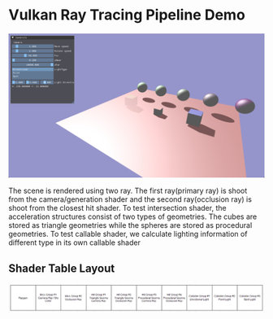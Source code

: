 # Vulkan Ray Tracing Pipeline Demo
![finalResult](docs/Images/final_result.png)

The scene is rendered using two ray. The first ray(primary ray) is shoot from the camera/generation shader and the second ray(occlusion ray) is shoot from the closest hit shader.
To test intersection shader, the acceleration structures consist of two types of geometries. The cubes are stored as triangle geometries while the spheres are stored as procedural geometries.
To test callable shader, we calculate lighting information of different type in its own callable shader

## Shader Table Layout
![shaderBindingTable](docs/Images/shader_binding_table.png)


